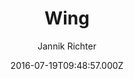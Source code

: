 ---
layout: JamstackTheme
title: Wing
github: https://github.com/nikrich/jekyll-wing-template
demo: https://nikrich.github.io/jekyll-wing-template/#
author: Jannik Richter
ssg: Jekyll
date: 2016-07-19T09:48:57.000Z
description: Light and beautiful blog style template for jekyll
stale: true
---